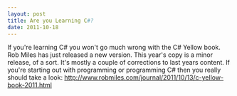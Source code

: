 ```yaml
---
layout: post
title: Are you Learning C#?
date: 2011-10-18
---
```


If you're learning C# you won't go much wrong with the C# Yellow book. Rob Miles has just released a new version. This year's copy is a minor release, of a sort. It's mostly a couple of corrections to last years content. If you're starting out with programming or programming C# then you really should take a look: <a href="http://www.robmiles.com/journal/2011/10/13/c-yellow-book-2011.html" title="C# Yellow Book">http://www.robmiles.com/journal/2011/10/13/c-yellow-book-2011.html</a>
